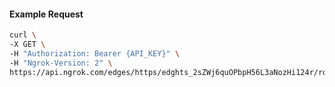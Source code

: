 <!-- Code generated for API Clients. DO NOT EDIT. -->

#### Example Request

```bash
curl \
-X GET \
-H "Authorization: Bearer {API_KEY}" \
-H "Ngrok-Version: 2" \
https://api.ngrok.com/edges/https/edghts_2sZWj6quOPbpH56L3aNozHi124r/routes/edghtsrt_2sZWj2LG4ECkWFjOmhZaLb2a43L/webhook_verification
```
